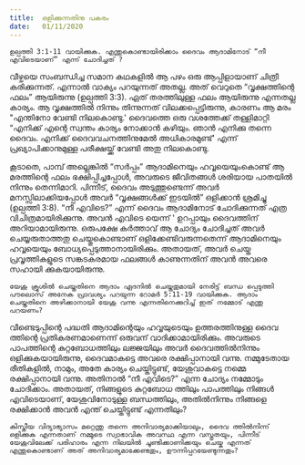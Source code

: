 ```yaml
---
title:  ഒളിക്കുന്നതിനു പകരം
date:   01/11/2020
---
```


`ഉല്പത്തി 3:1-11 വായിക്കുക. എന്തുകൊണ്ടായിരിക്കാം ദൈവം ആദാമിനോട് “നീ എവിടെയാണ്” എന്ന് ചോദിച്ചത് ?`

വീഴ്ചയെ സംബന്ധിച്ച സമാന കഥകളിൽ ആ പഴം ഒരു ആപ്പിളായാണ് ചിത്രീ കരിക്കുന്നത്. എന്നാൽ വാക്യം പറയുന്നത് അതല്ല. അത് വെറുതെ “വൃക്ഷത്തിന്റെ ഫലം” ആയിരുന്നു (ഉല്പത്തി 3:3). ഏത് തരത്തിലുള്ള ഫലം ആയിരുന്നു എന്നതല്ല കാര്യം. ആ വൃക്ഷത്തിൽ നിന്നും തിന്നുന്നത് വിലക്കപ്പെട്ടിരുന്നു, കാരണം ആ മരം "എന്തിനോ വേണ്ടി നിലകൊണ്ടു.' ദൈവത്തെ ഒരു വശത്തേക്ക് തള്ളിമാറ്റി “എനിക്ക് എന്റെ സ്വന്തം കാര്യം നോക്കാൻ കഴിയും. ഞാൻ എനിക്കു തന്നെ ദൈവം. എനിക്ക് ദൈവവചനത്തിനുമേൽ അധികാരമുണ്ട്' എന്ന് പ്രഖ്യാപിക്കാനുമുള്ള പരീക്ഷയ്ക്ക് വേണ്ടി അതു നിലകൊണ്ടു.

കൂടാതെ, പാമ്പ് അല്ലെങ്കിൽ “സർപ്പം” ആദാമിനെയും ഹവ്വയെയുംകൊണ്ട് ആ മരത്തിന്റെ ഫലം ഭക്ഷിപ്പിച്ചപ്പോൾ, അവരുടെ ജീവിതങ്ങൾ ശരിയായ പാതയിൽ നിന്നും തെന്നിമാറി. പിന്നീട്, ദൈവം അടുത്തുണ്ടെന്ന് അവർ മനസ്സിലാക്കിയപ്പോൾ അവർ “വൃക്ഷങ്ങൾക്ക് ഇടയിൽ” ഒളിക്കാൻ ശ്രമിച്ചു (ഉല്പത്തി 3:8). “നീ എവിടെ?” എന്ന് ദൈവം ആദാമിനോട് ചോദിക്കുന്നത് എത്ര വിചിത്രമായിരിക്കുന്നു. അവൻ എവിടെ യെന്ന് ' ഉറപ്പായും ദൈവത്തിന് അറിയാമായിരുന്നു. ഒരുപക്ഷേ കർത്താവ് ആ ചോദ്യം ചോദിച്ചത് അവർ ചെയ്യരുതാത്തതു ചെയ്തുകൊണ്ടാണ് ഒളിക്കേണ്ടിവരുന്നതെന്ന് ആദാമിനെയും ഹവ്വയെയും ബോധ്യപ്പെടുത്താനായിരിക്കും. അതായത്, അവർ ചെയ്ത പ്രവൃത്തികളുടെ സങ്കടകരമായ ഫലങ്ങൾ കാണുന്നതിന് അവൻ അവരെ സഹായി ക്കുകയായിരുന്നു.

`യേശു ക്രൂശിൽ ചെയ്തതിനെ ആദാം ഏദനിൽ ചെയ്തതുമായി നേരിട്ട് ബന്ധ പ്പെടുത്തി പൗലൊസ് അനേക പ്രാവശ്യം പറയുന്ന റോമർ 5:11-19 വായിക്കുക. ആദാം ചെയ്തതിനെ അഴിക്കാനായി യേശു വന്നു എന്നതിനെക്കുറിച്ച് ഇത് നമ്മോട് എന്തു പറയണം?`

വീണ്ടെടുപ്പിന്റെ പദ്ധതി ആദാമിന്റെയും ഹവ്വയുടെയും ഉത്തരത്തിനുള്ള ദൈവ ത്തിന്റെ പ്രതികരണമാണെന്ന് ഒരുവന് വാദിക്കാമായിരിക്കും. അവരുടെ പാപത്തിന്റെ കുറ്റബോധത്തിലും ലജ്ജയിലും അവർ ദൈവത്തിൽനിന്നും ഒളിക്കുകയായിരുന്നു, ദൈവമാകട്ടെ അവരെ രക്ഷിപ്പാനായി വന്നു. നമ്മുടേതായ രീതികളിൽ, നാമും, അതേ കാര്യം ചെയ്തിട്ടുണ്ട്, യേശുവാകട്ടെ നമ്മെ രക്ഷിപ്പാനായി വന്നു. അതിനാൽ “നീ എവിടെ?” എന്ന ചോദ്യം നമ്മോടും ചോദിക്കാം. അതായത്, നിങ്ങളുടെ കുറ്റബോധ ത്തിലും പാപത്തിലും നിങ്ങൾ എവിടെയാണ്, യേശുവിനോടുള്ള ബന്ധത്തിലും, അതിൽനിന്നും നിങ്ങളെ രക്ഷിക്കാൻ അവൻ എന്ത് ചെയ്തിട്ടുണ്ട് എന്നതിലും?

`കിസ്തീയ വിദ്യാഭ്യാസം മറ്റെന്തു തന്നെ അനിവാര്യമാക്കിയാലും, ദൈവ ത്തിൽനിന്ന് ഒളിക്കുക എന്നതാണ് നമ്മുടെ സ്വാഭാവിക അവസ്ഥ എന്ന വസ്തുതയും, പിന്നീട് യേശുവിലേക്ക് പരിഹാരം എന്ന നിലയിൽ ചൂണ്ടിക്കാണിക്കയും ചെയ്ക എന്നത് എന്തുകൊണ്ടാണ് അത് അനിവാര്യമാക്കേണ്ടതും, ഊന്നിപ്പറയേണ്ടുന്നതും?`